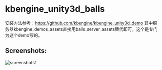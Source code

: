 # kbengine_unity3d_balls

安装方法参考：https://github.com/kbengine/kbengine_unity3d_demo
其中服务器kbengine_demos_assets直接用balls_server_assets替代即可，这个是专门为这个demo写的。

## Screenshots:
![screenshots1](http://www.kbengine.org/assets/img/screenshots/balls_demo1.png)
